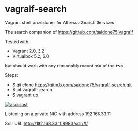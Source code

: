 # vagralf-search
Vagrant shell provisioner for Alfresco Search Services

The search companion of https://github.com/saidone75/vagralf

Tested with:
- Vagrant 2.0, 2.2
- Virtualbox 5.2, 6.0

but should work with any reasonably recent mix of the two

Steps:
- $ git clone https://github.com/saidone75/vagralf-search.git
- $ cd vagralf-search
- $ vagrant up

[![asciicast](https://asciinema.org/a/295525.svg)](https://asciinema.org/a/295525)

Listening on a private NIC with address 192.168.33.11

Solr URL http://192.168.33.11:8983/solr/#/
